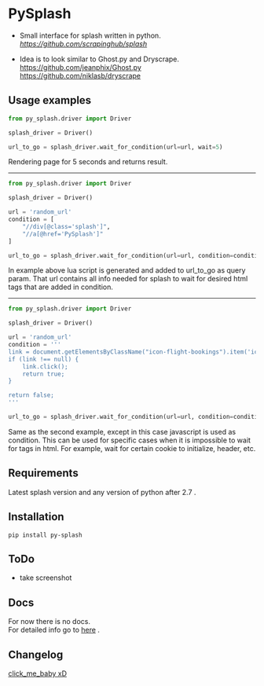 # PySplash

- Small interface for splash written in python.<br />
*https://github.com/scrapinghub/splash*

- Idea is to look similar to Ghost.py and Dryscrape.<br />
https://github.com/jeanphix/Ghost.py<br />
https://github.com/niklasb/dryscrape

## Usage examples
``` python
from py_splash.driver import Driver

splash_driver = Driver()

url_to_go = splash_driver.wait_for_condition(url=url, wait=5)
```

Rendering page for 5 seconds and returns result.

---
``` python
from py_splash.driver import Driver

splash_driver = Driver()

url = 'random_url'
condition = [
    "//div[@class='splash']",
    "//a[@href='PySplash']"
]

url_to_go = splash_driver.wait_for_condition(url=url, condition=condition)
```

In example above lua script is generated and added to url_to_go as query param.
That url contains all info needed for splash to wait for desired html tags that are added in condition.

---
``` python
from py_splash.driver import Driver

splash_driver = Driver()

url = 'random_url'
condition = '''
link = document.getElementsByClassName("icon-flight-bookings").item('icon-flight-bookings');
if (link !== null) {
    link.click();
    return true;
}

return false;
'''

url_to_go = splash_driver.wait_for_condition(url=url, condition=condition)
```

Same as the second example, except in this case javascript is used as condition.
This can be used for specific cases when it is impossible to wait for tags in html.
For example, wait for certain cookie to initialize, header, etc.

## Requirements
Latest splash version and any version of python after 2.7 .

## Installation
```pip install py-splash```

## ToDo
- take screenshot

## Docs
For now there is no docs. <br />
For detailed info go to [here](./py_splash/driver.py) .

## Changelog
[click_me_baby xD](./CHANGELOG.md)
